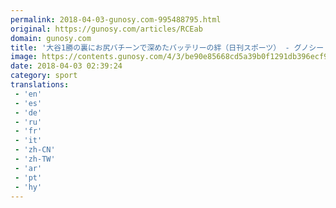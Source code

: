```yaml
---
permalink: 2018-04-03-gunosy.com-995488795.html
original: https://gunosy.com/articles/RCEab
domain: gunosy.com
title: '大谷1勝の裏にお尻バチーンで深めたバッテリーの絆（日刊スポーツ） - グノシー'
image: https://contents.gunosy.com/4/3/be90e85668cd5a39b0f1291db396ecf9_content.jpg
date: 2018-04-03 02:39:24
category: sport
translations: 
 - 'en'
 - 'es'
 - 'de'
 - 'ru'
 - 'fr'
 - 'it'
 - 'zh-CN'
 - 'zh-TW'
 - 'ar'
 - 'pt'
 - 'hy'
---
```


